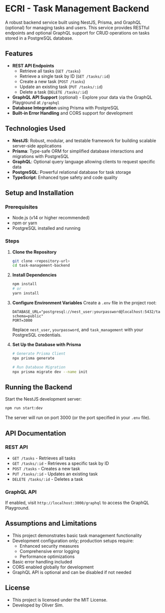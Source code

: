 # ECRI - Task Management Backend

A robust backend service built using NestJS, Prisma, and GraphQL (optional) for managing tasks and users. This service provides RESTful endpoints and optional GraphQL support for CRUD operations on tasks stored in a PostgreSQL database.

## Features

- **REST API Endpoints**
    - Retrieve all tasks (`GET /tasks`)
    - Retrieve a single task by ID (`GET /tasks/:id`)
    - Create a new task (`POST /tasks`)
    - Update an existing task (`PUT /tasks/:id`)
    - Delete a task (`DELETE /tasks/:id`)
- **GraphQL API Support** (optional) - Explore your data via the GraphQL Playground at `/graphql`
- **Database Integration** using Prisma with PostgreSQL
- **Built-in Error Handling** and CORS support for development

## Technologies Used

- **NestJS**: Robust, modular, and testable framework for building scalable server-side applications
- **Prisma**: Type-safe ORM for simplified database interactions and migrations with PostgreSQL
- **GraphQL**: Optional query language allowing clients to request specific data
- **PostgreSQL**: Powerful relational database for task storage
- **TypeScript**: Enhanced type safety and code quality

## Setup and Installation

### Prerequisites

- Node.js (v14 or higher recommended)
- npm or yarn
- PostgreSQL installed and running

### Steps

1. **Clone the Repository**
   ```bash
   git clone <repository-url>
   cd task-management-backend
   ```

2. **Install Dependencies**
   ```bash
   npm install
   # or
   yarn install
   ```

3. **Configure Environment Variables**
   Create a `.env` file in the project root:
   ```env
   DATABASE_URL="postgresql://nest_user:yourpassword@localhost:5432/task_management?schema=public"
   PORT=3000
   ```
   Replace `nest_user`, `yourpassword`, and `task_management` with your PostgreSQL credentials.

4. **Set Up the Database with Prisma**
   ```bash
   # Generate Prisma Client
   npx prisma generate

   # Run Database Migration
   npx prisma migrate dev --name init
   ```

## Running the Backend

Start the NestJS development server:
```bash
npm run start:dev
```
The server will run on port 3000 (or the port specified in your `.env` file).

## API Documentation

### REST API
- `GET /tasks` - Retrieves all tasks
- `GET /tasks/:id` - Retrieves a specific task by ID
- `POST /tasks` - Creates a new task
- `PUT /tasks/:id` - Updates an existing task
- `DELETE /tasks/:id` - Deletes a task

### GraphQL API
If enabled, visit `http://localhost:3000/graphql` to access the GraphQL Playground.

## Assumptions and Limitations

- This project demonstrates basic task management functionality
- Development configuration only; production setups require:
    - Enhanced security measures
    - Comprehensive error logging
    - Performance optimizations
- Basic error handling included
- CORS enabled globally for development
- GraphQL API is optional and can be disabled if not needed

## License

- This project is licensed under the MIT License.
- Developed by Oliver Sim.